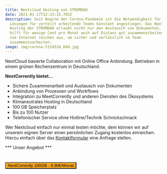 ```yaml
---
title: Nextcloud Hosting von STROMDAO
date: 2021-01-17T22:23:15.765Z
description: Seit Beginn der Corona-Pandemie ist die Notwendigkeit für flexible
  Lösungen für verteilt arbeitende Teams konstant angestiegen. Das Nextcloud
  Hosting der STROMDAO erlaubt nicht nur den Austausch von Dokumenten, sondern
  hilft für wenige Cent pro Monat auch auf Distanz gut zusammenarbeiten. Zugang
  zum Internet reichen aus, um sicher und verlässlich im Team
  zusammenzuarbeiten.
image: img/corona-5124524_640.jpg
---
```

NextCloud basierte Collaboration mit Online Office Anbindung. Betrieben in einem grünen Rechenzentrum in Deutschland.

**NextCorrently bietet...** 

* Sichere Zusammenarbeit und Austausch von Dokumenten
* Anbindung von Prozessen und Workflows
* Integration zu MeetCorrently und anderen Diensten des Ökosystems
* Klimaneutrales Hosting in Deutschland
* 100 GB Speicherplatz
* Bis zu 100 Nutzer
* Telefonischer Service ohne Hotline/Technik Schnickschnack

Wer Nextcloud einfach nur einmal testen möchte, dem können wir auf unserem eignen Server einen persönlichen Zugang kostenlos einreichen. Hierzu einfach über das [Kontaktformular](https://www.stromdao.de/kontakt) eine Anfrage stellen.

*** Unser Angebot *** 

<HTML>
<script src="https://js.stripe.com/v3/"></script>
<script>
const chkout = function() {
     var stripe = Stripe('pk_live_rWnhwGfKnwm2aMYyQ50SbZrl');
     stripe.redirectToCheckout({
      items: [
        {sku: 'sku_ImJ8vzDJvyihfN', quantity: 1}
      ],
      successUrl: 'https://corrently.de/service/stromkonto.html',
      cancelUrl: 'https://corrently.de/service/stromkonto.html',
      clientReferenceId: 'blog'
    }).then(function (result) {
    });
}
</script>
<button class="btn btn-primary chkout" onclick="javascript:chkout();" type="button" style="background: #fda824;margin-top: 25px;"><i class="fa fa-shopping-cart"></i> NextCorrently 100GB - 9,90€/Monat </button>
</HTML>